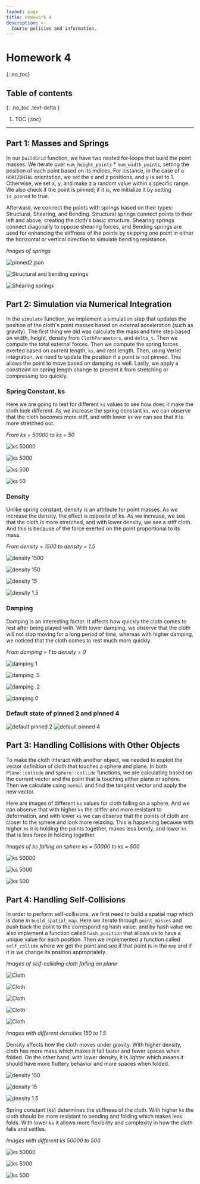 ```yaml
---
layout: page
title: Homework 4
description: >-
  Course policies and information.
---
```


# Homework 4
{:.no_toc}

## Table of contents
{: .no_toc .text-delta }

1. TOC
   {:toc}

---

## Part 1: Masses and Springs

In our `buildGrid` function, we have two nested for-loops that build the point masses. We iterate over `num_height_points` * `num_width_points`, setting the position of each point based on its indices. For instance, in the case of a `HORIZONTAL` orientation, we set the x and z positions, and y is set to 1. Otherwise, we set x, y, and make z a random value within a specific range. We also check if the point is pinned; if it is, we initialize it by setting `is_pinned` to true.

Afterward, we connect the points with springs based on their types: Structural, Shearing, and Bending. Structural springs connect points to their left and above, creating the cloth's basic structure. Shearing springs connect diagonally to oppose shearing forces, and Bending springs are used for enhancing the stiffness of the points by skipping one point in either the horizontal or vertical direction to simulate bending resistance.

*Images of springs*

![pinned2.json](./assets/images/hw4/part1.png)

![Structural and bending springs](./assets/images/hw4/part1strbend.png)

![Shearing springs](./assets/images/hw4/part1shear.png)

## Part 2: Simulation via Numerical Integration

In the `simulate` function, we implement a simulation step that updates the position of the cloth's point masses based on external acceleration (such as gravity). The first thing we did was calculate the mass and time step based on width, height, density from `ClothParameters`, and `delta_t`. Then we compute the total external forces. Then we compute the spring forces exerted based on current length, `ks`, and rest length. Then, using Verlet integration, we need to update the position if a point is not pinned. This allows the point to move based on damping as well. Lastly, we apply a constraint on spring length change to prevent it from stretching or compressing too quickly.

### Spring Constant, ks
Here we are going to test for different `ks` values to see how does it make the cloth look different. As we increase the spring constant `ks`, we can observe that the cloth becomes more stiff, and with lower `ks` we can see that it is more stretched out.

*From ks = 50000 to ks = 50*

![ks 50000](./assets/images/hw4/part2ks50000.png)

![ks 5000](./assets/images/hw4/part2ks5000.png)

![ks 500](./assets/images/hw4/part2ks500.png)

![ks 50](./assets/images/hw4/part2ks50.png)

### Density
Unlike spring constant, density is an attribute for point masses. As we increase the density, the effect is opposite of ks. As we increase, we see that the cloth is more stretched, and with lower density, we see a stiff cloth. And this is because of the force exerted on the point proportional to its mass.

*From density = 1500 to density = 1.5*

![density 1500](./assets/images/hw4/density1500.png)

![density 150](./assets/images/hw4/part2density150.png)

![density 15](./assets/images/hw4/part2density15.png)

![density 1.5](./assets/images/hw4/part2density1point5.png)

### Damping
Damping is an interesting factor. It affects how quickly the cloth comes to rest after being played with. With lower damping, we observe that the cloth will not stop moving for a long period of time, whereas with higher damping, we noticed that the cloth comes to rest much more quickly.

*From damping = 1 to density = 0*

![damping 1](./assets/images/hw4/part2damping10.png)

![damping .5](./assets/images/hw4/part2damping5.png)

![damping .2](./assets/images/hw4/part2damping2.png)

![damping 0](./assets/images/hw4/part2damping0.png)

### Default state of pinned 2 and pinned 4

![default pinned 2](./assets/images/hw4/part2default2.png)
![default pinned 4](./assets/images/hw4/part2default1.png)

## Part 3: Handling Collisions with Other Objects

To make the cloth interact with another object, we needed to exploit the vector definition of cloth that touches a sphere and plane. In both `Plane::collide` and `Sphere::collide` functions, we are calculating based on the current vector and the point that is touching either plane or sphere. Then we calculate using `normal` and find the tangent vector and apply the new vector.

Here are images of different `ks` values for cloth falling on a sphere. And we can observe that with higher `ks` the stiffer and more resistant to deformation, and with lower `ks` we can observe that the points of cloth are closer to the sphere and look more relaxing. This is happening because with higher `ks` it is holding the points together, makes less bendy, and lower `ks` that is less force in holding together.

*Images of ks falling on sphere ks = 50000 to ks = 500*

![ks 50000](./assets/images/hw4/part3ks50000.png)

![ks 5000](./assets/images/hw4/part3ks5000.png)

![ks 500](./assets/images/hw4/part3ks500.png)

## Part 4: Handling Self-Collisions

In order to perform self-collisions, we first need to build a spatial map which is done in `build_spatial_map`. Here we iterate through `point_masses` and push back the point to the corresponding hash value. and by hash value we also implement a function called `hash_position` that allows us to have a unique value for each position. Then we implemented a function called `self_collide` where we get the point and see if that point is in the `map` and if it is we change its position appropriately.

*Images of self-colliding cloth falling on plane*

![Cloth](./assets/images/hw4/part41.png)

![Cloth](./assets/images/hw4/part42.png)

![Cloth](./assets/images/hw4/part43.png)

![Cloth](./assets/images/hw4/part44.png)

![Cloth](./assets/images/hw4/part45.png)

*Images with different densities 150 to 1.5*

Density affects how the cloth moves under gravity. With higher density, cloth has more mass which makes it fall faster and fewer spaces when folded. On the other hand, with lower density, it is lighter which means it should have more fluttery behavior and more spaces when folded.

![density 150](./assets/images/hw4/part4150.png)

![density 15](./assets/images/hw4/part415.png)

![density 1.5](./assets/images/hw4/part41point5.png)

Spring constant (ks) determines the stiffness of the cloth. With higher `ks` the cloth should be more resistant to bending and folding which makes less folds. With lower `ks` it allows more flexibility and complexity in how the cloth falls and settles.

*Images with different ks 50000 to 500*

![ks 50000](./assets/images/hw4/part4ks50000)

![ks 5000](./assets/images/hw4/part4ks5000.png)

![ks 500](./assets/images/hw4/part4ks500.png)
